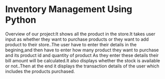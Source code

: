 # Inventory Management Using Python
Overview of our project:It shows all the product in the store.It takes user input as whether they want to purchase products or they want to add product to their store..The user have to enter their details in the begining,and then have to enter how many product they want to purchase and its product id  and quantity of product As they enter these details their bill amount will be calculated.It also displays whether the stock is available or not..Then at the end it displays the transaction details of the user which includes the products purchased.
